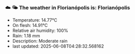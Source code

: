 ### ☁️ 🌤️  The weather in Florianópolis is: Florianópolis

- Temperature: 14.77°C
- On flesh: 14.91°C
- Relative air humidity: 100%
- Rain: 1.18 mm
- Description: Moderate rain
- last updated: 2025-06-08T04:28:32.568162
